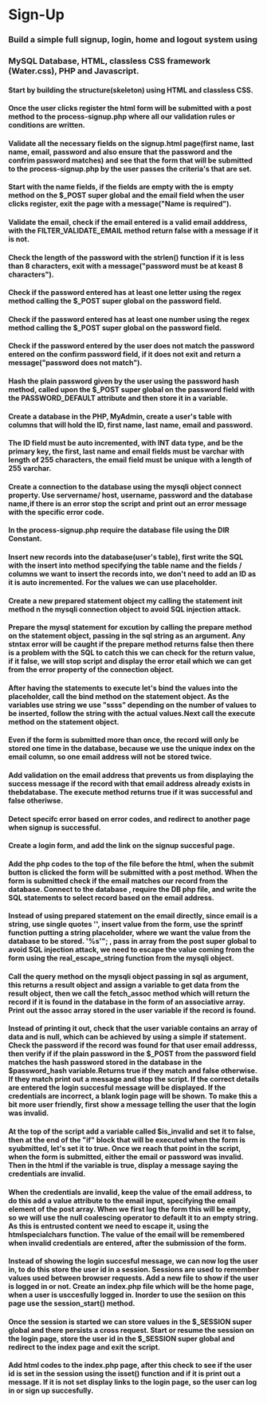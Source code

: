 # Sign-Up
### Build a simple full signup, login, home and logout system using 

### MySQL Database, HTML,  classless CSS framework (Water.css), PHP and Javascript.

####  Start by building the structure(skeleton) using HTML and classless CSS.

#### Once the user clicks register the html form will be submitted with a post method to the process-signup.php where all our validation rules or conditions are written.

#### Validate all the necessary fields on the signup.html page(first name, last name, email, password and also ensure that the password and the confrim password matches) and see that the form that will be submitted to the process-signup.php by the user passes the criteria's that are set.

#### Start with the name fields, if the fields are empty with the is empty method on the $_POST super global and the email field when the user clicks register, exit the page with a message("Name is required").

#### Validate the email, check if the email entered is a valid email adddress, with the FILTER_VALIDATE_EMAIL method return false with a message if it is not.

#### Check the length of the password  with the strlen() function if it is less than 8 characters, exit with a message("password must be at keast 8 characters").

#### Check if the password entered has at least one letter using the regex method calling the $_POST super global on the password field.

#### Check if the password entered has at least one number using the regex method calling the $_POST super global on the password field.

#### Check if the password entered by the user does not match the password entered on the confirm password field, if it does not exit and return a message("password does not match").

#### Hash the plain password  given by the user using the password hash method, called upon the $_POST super global on the password field with the PASSWORD_DEFAULT attribute and  then store it in a variable.

#### Create a database in the PHP, MyAdmin, create a user's table with columns that will hold the ID, first name, last name, email and password.

#### The ID field must be auto incremented, with INT data type, and be the primary key, the first, last name  and email fields must be varchar with length of 255 characters, the email field must be unique with a length of 255 varchar.

#### Create a connection to the database using the mysqli object connect property. Use servername/ host, username, password and the database name,if there is an error stop the script and print out an error message with the specific error code.

#### In the process-signup.php require the database file using the __DIR__ Constant.

#### Insert new records into the database(user's table), first write the SQL with the insert into method specifying the table name and the fields / columns we want to insert the records into, we don't need to add an ID as it is auto incremented. For the values we can use placeholder.

#### Create a new prepared statement  object my calling the statement init method n the mysqli connection object to avoid SQL injection attack.

#### Prepare the mysql statement for excution by calling the prepare method on the statement object, passing in the sql string as an argument. Any stntax error will be caught  if the prepare method returns false then there is a problem with the SQL to catch this we can check for the return value, if it false, we will stop script and display the error etail which we can get from the error property of the connection object.

#### After having the statements to execute let's bind the values into the placeholder, call the bind method on the statement object. As the variables use string we use "ssss" depending on the number of values to be inserted, follow the string with the actual values.Next call the execute method on the statement object.

#### Even if the form is submitted more than once, the record will only be stored one time in the database, because we use the unique index on the email column, so one email address will not be stored twice.

#### Add validation on the email address that prevents us from displaying the success message if the record with that email address already exists in thebdatabase. The execute method returns true if it was successful and false otheriwse.

#### Detect specifc error based on error codes, and redirect to another page when signup is successful.

#### Create a login form, and add the link on the signup succesful page.

#### Add the php codes to the top of the file before the html, when the submit button is clicked the form will be submitted with a post method. When the form is submitted check if the email matches our record from the database. Connect to the database , require the DB php file, and write the SQL statements to select record based on the email address.

#### Instead of using prepared statement on the email directly, since email is a string, use single quotes '', insert value from the form, use the sprintf function putting a string placeholder, where we want the value from the database to be stored. '%s'"; , pass in array from the post super global to avoid SQL injection attack, we need to escape the value coming from the form using the real_escape_string function from the mysqli object.

#### Call the query method on the mysqli object passing in sql as argument, this returns a result object and assign a variable to get data from the result object, then we call the fetch_assoc method which will return the record if it is found in the database in the form of an associative array. Print out the assoc array stored in the user variable if the record is found.

#### Instead of printing it out, check that the user variable contains an array of data and is null, which can be achieved by using a simple if statement. Check the password if the record was found for that user email addresss, then verify if if the plain password in the $_POST from the password field matches the hash password stored in the database in the $password_hash variable.Returns true if they match and false otherwise. If they match print out a message and stop the script. If the correct details are entered the login succesful message will be displayed. If the credentials are incorrect, a blank login page will be shown. To make this a bit more user friendly, first show a message telling the user that the login was invalid.

#### At the top of the script  add a variable called $is_invalid and set it to false, then at the end of the "if" block that will be executed when the form is syubmitted, let's set it to true. Once we reach that point in the script, when the form is submitted, either the email or password was invalid. Then in the html if the variable is true, display a message saying the credentials are invalid.

#### When the credentials are invalid, keep the value of the email address, to do this add a value attribute to the email input, specifying the email element of the post array. When we first log the form this will be empty, so we will use the null coalescing operator to default it to an empty string.  As this is entrusted content we need to escape it, using the htmlspecialchars function. The value of the email will be remembered when invalid credentials are entered, after the submission of the form.

#### Instead of showing the login succesful message, we can now log the user in, to do this store the user id in a session. Sessions are used to remember values used between browser requests. Add a new file to show if the user is logged in or not. Create an index.php file which will be the home page, when a user is usccesfully logged in. Inorder to use the sesiion on this page use the session_start() method.

#### Once the session is started we can store values in the $_SESSION super global and there persists a cross request. Start or resume the session on the login page, store the user id in the $_SESSION super global and redirect to the index page and exit the script.

#### Add html codes to the index.php page, after this check to see if the user id is set in the session using the isset() function and if it is print out a message. If it is not set display links to the login page, so the user can log in or sign up succesfully.




